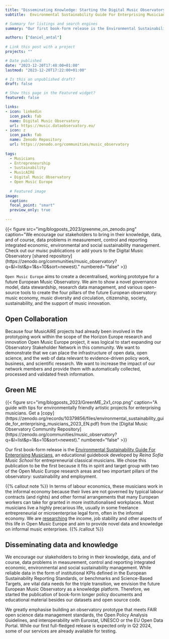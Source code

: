 ```yaml
---
title: "Disseminating Knowledge: Starting the Digital Music Observatory Publications Series"
subtitle:  Environmental Sustainability Guide For Enterprising Musicians

# Summary for listings and search engines
summary: "Our first book-form release is the Environmental Sustainability Guide For Enterprising Musicians, an educational guidebook developed by the Reina Sofía Music School for entrepreneurial classical musicians."

authors: ["daniel_antal"]
 
# Link this post with a project
projects: ""

# Date published
date: "2023-12-20T17:48:00+01:00"
lastmod: "2023-12-20T17:22:00+01:00"

# Is this an unpublished draft?
draft: false

# Show this page in the Featured widget?
featured: false

links:
- icon: linkedin
  icon_pack: fab
  name: Digital Music Observatory
  url: https://music.dataobservatory.eu/
- icon: z
  icon_pack: fab
  name: Zenodo Repository
  url: https://zenodo.org/communities/music_observatory
  
tags:
  - Musicians
  - Entrepreneurship
  - Sustainability
  - MusicAIRE
  - Digital Music Observatory
  - Open Music Europe
  
  # Featured image
image:
  caption: 
  focal_point: "smart"
  preview_only: true
  
---
```


<td style="text-align: center;">{{< figure src="img/blogposts_2023/greenme_on_zenodo.png" caption="We encourage our stakeholders to bring in their knowledge, data, and of course, data problems in measurement, control and reporting integrated economic, environmental and social sustainability management. Check out our muisc publications or add yours to the Digital Music Observatory [shared repository](https://zenodo.org/communities/music_observatory?q=&l=list&p=1&s=10&sort=newest)." numbered="false" >}}</td>

`Open Music Europe` aims to create a decentralised, working prototype for a future European Music Observatory. We aim to show a novel governance model, data stewardship, research data management, and various open-source tools to create the four pillars of the future European observatory: music economy, music diversity and circulation, citizenship, society, sustainability, and the support of music innovation.

## Open Collaboration
Because four MusicAIRE projects had already been involved in the prototyping work within the scope of the Horizon Europe research and innovation Open Music Europe project, it was logical to start expanding our Observatory Stakeholder Network in this community. We want to demonstrate that we can place the infrastructure of open data, open science, and the web of data relevant to evidence-driven policy work, business, and scientific research. We want to increase the impact of our network members and provide them with automatically collected, processed and validated fresh information.

## Green ME
<td style="text-align: center;">{{< figure src="img/blogposts_2023/GreenME_2x1_crop.png" caption="A guide with tips for environmentally friendly artistic projects for enterprising musicians. Get a [copy](https://zenodo.org/records/10379856/files/environmental_sustainability_guide_for_enterprising_musicians_2023_EN.pdf) from the [Digital Music Observatory Community Repository](https://zenodo.org/communities/music_observatory?q=&l=list&p=1&s=10&sort=newest)." numbered="false" >}}</td>

Our first book-form release is the [Environmental Sustainability Guide For Enterprising Musicians](/publication/sustainability_guide_enterprising_musicians/), an educational guidebook developed by _Reina Sofía Music School_ for entrepreneurial classical musicians. We chose this publication to be the first because it fits in spirit and target group with two of the Open Music Europe research areas and two important pillars of the observatory: sustainability and employment. 



{{% callout note %}}
In terms of labour economics, these musicians work in the informal economy because their lives are not governed by typical labour contracts (and rights) and other formal arrangements that many European workers can take for granted in more institutionalised workplaces. Most musicians live a highly precarious life, usually in some freelance entrepreneurial or microenterprise legal form, often in the informal economy. We are [researching](https://music.dataobservatory.eu/documents/open_music_europe/economy/report/report_music_europe_data_collection.html#lit-informal-economy) the income, job stability and other aspects of this life in Open Music Europe and aim to provide novel data and knowledge on informal music enterprises.
{{% /callout %}}


## Disseminating data and knowledge

We encourage our stakeholders to bring in their knowledge, data, and of course, data problems in measurement, control and reporting integrated economic, environmental and social sustainability management. While reliable data in the form of institutional KPIs defined in the European Sustainability Reporting Standards, or benchmarks and Science-Based Targets, are vital data needs for the triple transition, we envision the future European Music Observatory as a knowledge platform. Therefore, we started the publication of book-form longer policy documents and educational material besides our datasets and open source code. 

We greatly emphasise building an observatory prototype that meets FAIR open science data management standards, the Open Policy Analysis Guidelines, and interoperability with Eurostat, UNESCO or the EU Open Data Portal. While our first full-fledged release is expected only in Q2 2024, some of our services are already available for testing.


